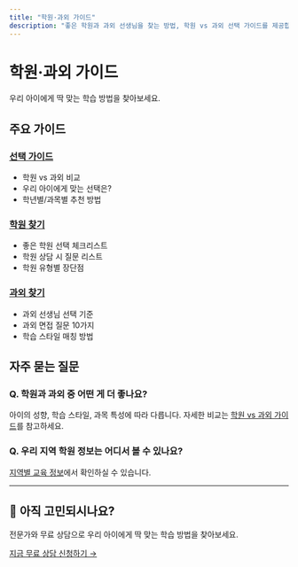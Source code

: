 ```yaml
---
title: "학원·과외 가이드"
description: "좋은 학원과 과외 선생님을 찾는 방법, 학원 vs 과외 선택 가이드를 제공합니다."
---
```


# 학원·과외 가이드

우리 아이에게 딱 맞는 학습 방법을 찾아보세요.

## 주요 가이드

### [선택 가이드](/tutoring/guide/)
- 학원 vs 과외 비교
- 우리 아이에게 맞는 선택은?
- 학년별/과목별 추천 방법

### [학원 찾기](/tutoring/academy/)
- 좋은 학원 선택 체크리스트
- 학원 상담 시 질문 리스트
- 학원 유형별 장단점

### [과외 찾기](/tutoring/private/)
- 과외 선생님 선택 기준
- 과외 면접 질문 10가지
- 학습 스타일 매칭 방법

## 자주 묻는 질문

### Q. 학원과 과외 중 어떤 게 더 좋나요?
아이의 성향, 학습 스타일, 과목 특성에 따라 다릅니다.
자세한 비교는 [학원 vs 과외 가이드](/tutoring/guide/)를 참고하세요.

### Q. 우리 지역 학원 정보는 어디서 볼 수 있나요?
[지역별 교육 정보](/local/)에서 확인하실 수 있습니다.

---

## 💬 아직 고민되시나요?

전문가와 무료 상담으로 우리 아이에게 딱 맞는 학습 방법을 찾아보세요.

[지금 무료 상담 신청하기 →](/consultation/)
